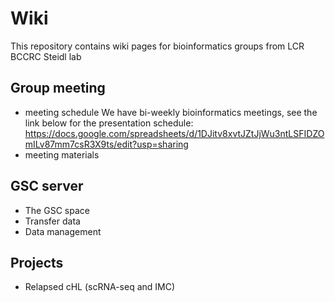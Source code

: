 # Wiki

This repository contains wiki pages for bioinformatics groups from LCR BCCRC Steidl lab

## Group meeting

- meeting schedule
    We have bi-weekly bioinformatics meetings, see the link below for the presentation schedule:
      https://docs.google.com/spreadsheets/d/1DJitv8xvtJZtJjWu3ntLSFIDZOmILv87mm7csR3X9ts/edit?usp=sharing
- meeting materials

## GSC server

- The GSC space
- Transfer data
- Data management

## Projects

- Relapsed cHL (scRNA-seq and IMC)
